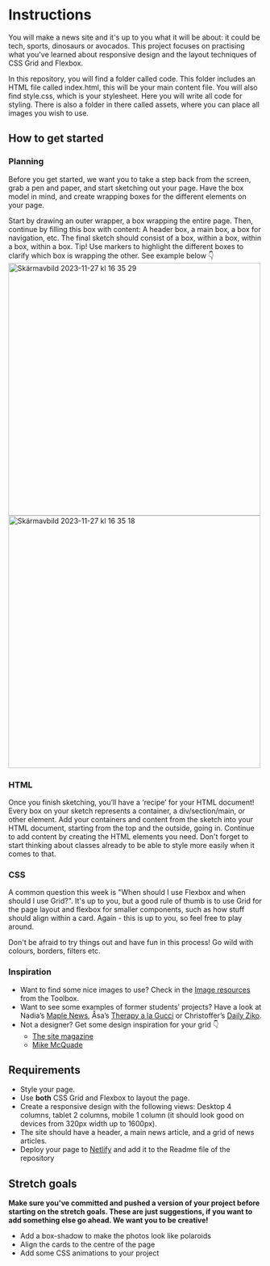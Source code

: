 # Instructions
You will make a news site and it's up to you what it will be about: it could be tech, sports, dinosaurs or avocados. This project focuses on practising what you've learned about responsive design and the layout techniques of CSS Grid and Flexbox.

In this repository, you will find a folder called code. This folder includes an HTML file called index.html, this will be your main content file. You will also find style.css, which is your stylesheet. Here you will write all code for styling. There is also a folder in there called assets, where you can place all images you wish to use.

    
## How to get started
### Planning
Before you get started, we want you to take a step back from the screen, grab a pen and paper, and start sketching out your page. Have the box model in mind, and create wrapping boxes for the different elements on your page.

Start by drawing an outer wrapper, a box wrapping the entire page. Then, continue by filling this box with content: A header box, a main box, a box for navigation, etc. The final sketch should consist of a box, within a box, within a box, within a box. 
Tip! Use markers to highlight the different boxes to clarify which box is wrapping the other. See example below 👇<br>
<img width="500" alt="Skärmavbild 2023-11-27 kl  16 35 29" src="https://github.com/Technigo/project-news-site/assets/51529201/4d8a34ef-1199-49e0-93ef-7e9ab24c8ec1">
<img width="500" alt="Skärmavbild 2023-11-27 kl  16 35 18" src="https://github.com/Technigo/project-news-site/assets/51529201/4cdf808a-c19e-47c9-9af1-479f6018f703">

### HTML
Once you finish sketching, you’ll have a ‘recipe’ for your HTML document! Every box on your sketch represents a container, a div/section/main, or other element. Add your containers and content from the sketch into your HTML document, starting from the top and the outside, going in. Continue to add content by creating the HTML elements you need. Don't forget to start thinking about classes already to be able to style more easily when it comes to that.

### CSS
A common question this week is "When should I use Flexbox and when should I use Grid?". It's up to you, but a good rule of thumb is to use Grid for the page layout and flexbox for smaller components, such as how stuff should align within a card. Again - this is up to you, so feel free to play around.

Don't be afraid to try things out and have fun in this process! Go wild with colours, borders, filters etc.

### Inspiration
- Want to find some nice images to use? Check in the [Image resources](https://www.notion.so/04237e2fdd624562acd58643dac93016?pvs=21) from the Toolbox.
- Want to see some examples of former students’ projects? Have a look at Nadia’s [Maple News](https://maple-news.netlify.app/), Åsa’s [Therapy a la Gucci](https://gallant-ritchie-7f8b1c.netlify.app/) or Christoffer’s [Daily Ziko](https://optimistic-bohr-c8ad3d.netlify.app/).
- Not a designer? Get some design inspiration for your grid 👇
  - [The site magazine](https://www.thesitemagazine.com/thesitemagazine)
  - [Mike McQuade](https://mikemcquade.com/)

## Requirements
- Style your page.
- Use **both** CSS Grid and Flexbox to layout the page.
- Create a responsive design with the following views: Desktop 4 columns, tablet 2 columns, mobile 1 column (it should look good on devices from 320px width up to 1600px).
- The site should have a header, a main news article, and a grid of news articles.
- Deploy your page to [Netlify](https://www.notion.so/Netlify-A-guide-to-publishing-your-site-a4c46a8223bd4fdc8372c5018f997f54?pvs=4) and add it to the Readme file of the repository

## Stretch goals
**Make sure you've committed and pushed a version of your project before starting on the stretch goals. These are just suggestions, if you want to add something else go ahead. We want you to be creative!**

- Add a box-shadow to make the photos look like polaroids
- Align the cards to the centre of the page
- Add some CSS animations to your project
